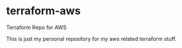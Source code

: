 # terraform-aws
Terraform Repo for AWS

This is just my personal repository for my aws related terraform stuff.
